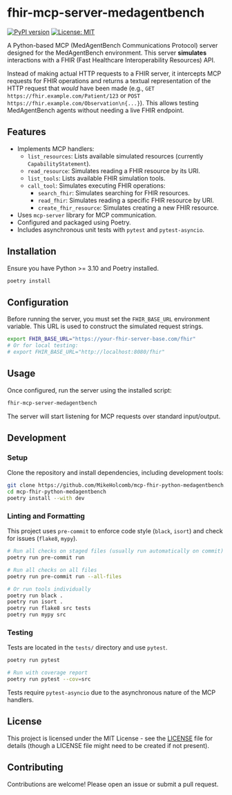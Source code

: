 # fhir-mcp-server-medagentbench

[![PyPI version](https://badge.fury.io/py/fhir-mcp-server-medagentbench.svg)](https://badge.fury.io/py/fhir-mcp-server-medagentbench)
[![License: MIT](https://img.shields.io/badge/License-MIT-yellow.svg)](https://opensource.org/licenses/MIT)

A Python-based MCP (MedAgentBench Communications Protocol) server designed for the MedAgentBench environment. This server **simulates** interactions with a FHIR (Fast Healthcare Interoperability Resources) API.

Instead of making actual HTTP requests to a FHIR server, it intercepts MCP requests for FHIR operations and returns a textual representation of the HTTP request that *would* have been made (e.g., `GET https://fhir.example.com/Patient/123` or `POST https://fhir.example.com/Observation\n{...}`). This allows testing MedAgentBench agents without needing a live FHIR endpoint.

## Features

*   Implements MCP handlers:
    *   `list_resources`: Lists available simulated resources (currently `CapabilityStatement`).
    *   `read_resource`: Simulates reading a FHIR resource by its URI.
    *   `list_tools`: Lists available FHIR simulation tools.
    *   `call_tool`: Simulates executing FHIR operations:
        *   `search_fhir`: Simulates searching for FHIR resources.
        *   `read_fhir`: Simulates reading a specific FHIR resource by URI.
        *   `create_fhir_resource`: Simulates creating a new FHIR resource.
*   Uses `mcp-server` library for MCP communication.
*   Configured and packaged using Poetry.
*   Includes asynchronous unit tests with `pytest` and `pytest-asyncio`.

## Installation

Ensure you have Python >= 3.10 and Poetry installed.

```bash
poetry install
```

## Configuration

Before running the server, you must set the `FHIR_BASE_URL` environment variable. This URL is used to construct the simulated request strings.

```bash
export FHIR_BASE_URL="https://your-fhir-server-base.com/fhir"
# Or for local testing:
# export FHIR_BASE_URL="http://localhost:8080/fhir"
```

## Usage

Once configured, run the server using the installed script:

```bash
fhir-mcp-server-medagentbench
```

The server will start listening for MCP requests over standard input/output.

## Development

### Setup

Clone the repository and install dependencies, including development tools:

```bash
git clone https://github.com/MikeHolcomb/mcp-fhir-python-medagentbench.git
cd mcp-fhir-python-medagentbench
poetry install --with dev
```

### Linting and Formatting

This project uses `pre-commit` to enforce code style (`black`, `isort`) and check for issues (`flake8`, `mypy`).

```bash
# Run all checks on staged files (usually run automatically on commit)
poetry run pre-commit run

# Run all checks on all files
poetry run pre-commit run --all-files

# Or run tools individually
poetry run black .
poetry run isort .
poetry run flake8 src tests
poetry run mypy src
```

### Testing

Tests are located in the `tests/` directory and use `pytest`.

```bash
poetry run pytest

# Run with coverage report
poetry run pytest --cov=src
```

Tests require `pytest-asyncio` due to the asynchronous nature of the MCP handlers.

## License

This project is licensed under the MIT License - see the [LICENSE](LICENSE) file for details (though a LICENSE file might need to be created if not present).

## Contributing

Contributions are welcome! Please open an issue or submit a pull request.
